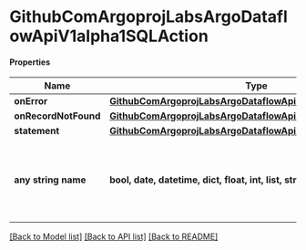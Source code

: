 # GithubComArgoprojLabsArgoDataflowApiV1alpha1SQLAction

#### Properties
Name | Type | Description | Notes
------------ | ------------- | ------------- | -------------
**onError** | [**GithubComArgoprojLabsArgoDataflowApiV1alpha1SQLStatement**](GithubComArgoprojLabsArgoDataflowApiV1alpha1SQLStatement.md) |  | [optional] 
**onRecordNotFound** | [**GithubComArgoprojLabsArgoDataflowApiV1alpha1SQLStatement**](GithubComArgoprojLabsArgoDataflowApiV1alpha1SQLStatement.md) |  | [optional] 
**statement** | [**GithubComArgoprojLabsArgoDataflowApiV1alpha1SQLStatement**](GithubComArgoprojLabsArgoDataflowApiV1alpha1SQLStatement.md) |  | [optional] 
**any string name** | **bool, date, datetime, dict, float, int, list, str, none_type** | any string name can be used but the value must be the correct type | [optional]

[[Back to Model list]](../README.md#documentation-for-models) [[Back to API list]](../README.md#documentation-for-api-endpoints) [[Back to README]](../README.md)


